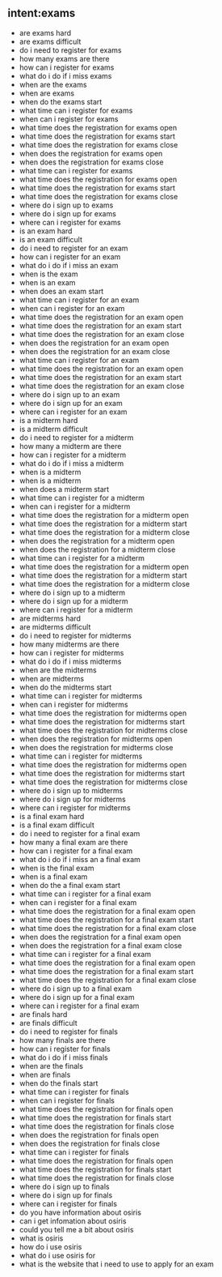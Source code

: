 ## intent:exams
- are exams hard
- are exams difficult
- do i need to register for exams
- how many exams are there
- how can i register for exams
- what do i do if i miss exams
- when are the exams
- when are exams
- when do the exams start
- what time can i register for exams
- when can i register for exams
- what time does the registration for exams open
- what time does the registration for exams start
- what time does the registration for exams close
- when does the registration for exams open
- when does the registration for exams close
- what time can i register for exams
- what time does the registration for exams open
- what time does the registration for exams start
- what time does the registration for exams close
- where do i sign up to exams
- where do i sign up for exams
- where can i register for exams
- is an exam hard
- is an exam difficult
- do i need to register for an exam
- how can i register for an exam
- what do i do if i miss an exam
- when is the exam
- when is an exam
- when does an exam start
- what time can i register for an exam
- when can i register for an exam
- what time does the registration for an exam open
- what time does the registration for an exam start
- what time does the registration for an exam close
- when does the registration for an exam open
- when does the registration for an exam close
- what time can i register for an exam
- what time does the registration for an exam open
- what time does the registration for an exam start
- what time does the registration for an exam close
- where do i sign up to an exam
- where do i sign up for an exam
- where can i register for an exam
- is a midterm hard
- is a midterm difficult
- do i need to register for a midterm
- how many a midterm are there
- how can i register for a midterm
- what do i do if i miss a midterm
- when is a midterm
- when is a midterm
- when does a midterm start
- what time can i register for a midterm
- when can i register for a midterm
- what time does the registration for a midterm open
- what time does the registration for a midterm start
- what time does the registration for a midterm close
- when does the registration for a midterm open
- when does the registration for a midterm close
- what time can i register for a midterm
- what time does the registration for a midterm open
- what time does the registration for a midterm start
- what time does the registration for a midterm close
- where do i sign up to a midterm
- where do i sign up for a midterm
- where can i register for a midterm
- are midterms hard
- are midterms difficult
- do i need to register for midterms
- how many midterms are there
- how can i register for midterms
- what do i do if i miss midterms
- when are the midterms
- when are midterms
- when do the midterms start
- what time can i register for midterms
- when can i register for midterms
- what time does the registration for midterms open
- what time does the registration for midterms start
- what time does the registration for midterms close
- when does the registration for midterms open
- when does the registration for midterms close
- what time can i register for midterms
- what time does the registration for midterms open
- what time does the registration for midterms start
- what time does the registration for midterms close
- where do i sign up to midterms
- where do i sign up for midterms
- where can i register for midterms
- is a final exam hard
- is a final exam difficult
- do i need to register for a final exam
- how many a final exam are there
- how can i register for a final exam
- what do i do if i miss an a final exam
- when is the final exam
- when is a final exam
- when do the a final exam start
- what time can i register for a final exam
- when can i register for a final exam
- what time does the registration for a final exam open
- what time does the registration for a final exam start
- what time does the registration for a final exam close
- when does the registration for a final exam open
- when does the registration for a final exam close
- what time can i register for a final exam
- what time does the registration for a final exam open
- what time does the registration for a final exam start
- what time does the registration for a final exam close
- where do i sign up to a final exam
- where do i sign up for a final exam
- where can i register for a final exam
- are finals hard
- are finals difficult
- do i need to register for finals
- how many finals are there
- how can i register for finals
- what do i do if i miss finals
- when are the finals
- when are finals
- when do the finals start
- what time can i register for finals
- when can i register for finals
- what time does the registration for finals open
- what time does the registration for finals start
- what time does the registration for finals close
- when does the registration for finals open
- when does the registration for finals close
- what time can i register for finals
- what time does the registration for finals open
- what time does the registration for finals start
- what time does the registration for finals close
- where do i sign up to finals
- where do i sign up for finals
- where can i register for finals
- do you have information about osiris
- can i get infomation about osiris
- could you tell me a bit about osiris
- what is osiris
- how do i use osiris
- what do i use osiris for
- what is the website that i need to use to apply for an exam